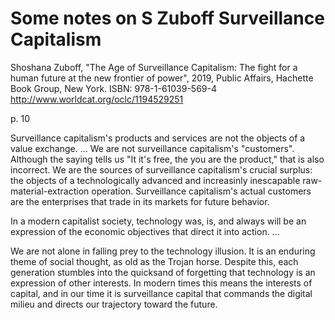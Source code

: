 # Some notes on S Zuboff Surveillance Capitalism

Shoshana Zuboff, "The Age of Surveillance Capitalism: The fight for a human future at the new frontier of power", 2019, Public Affairs, Hachette Book Group, New York.
ISBN: 978-1-61039-569-4
<http://www.worldcat.org/oclc/1194529251>

p. 10

Surveillance capitalism's products and services are not the objects of a value exchange. ... We are not surveillance capitalism's "customers". Although the saying tells us "It it's free, the you are the product," that is also incorrect. We are the sources of surveillance capitalism's crucial surplus: the objects of a technologically advanced and increasinly inescapable raw-material-extraction operation. Surveillance capitalism's actual customers are the enterprises that trade in its markets for future behavior.

In a modern capitalist society, technology was, is, and always will be an expression of the economic objectives that direct it into action. ...

We are not alone in falling prey to the technology illusion. It is an enduring theme of social thought, as old as the Trojan horse. Despite this, each generation stumbles into the quicksand of forgetting that technology is an expression of other interests. In modern times this means the interests of capital, and in our time it is surveillance capital that commands the digital milieu and directs our trajectory toward the future.

